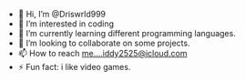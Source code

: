 - 👋 Hi, I’m @Driswrld999
- 👀 I’m interested in coding
- 🌱 I’m currently learning different programming languages.
- 💞️ I’m looking to collaborate on some projects.
- 📫 How to reach me....iddy2525@icloud.com
- ⚡ Fun fact: i like video games.

<!---
Driswrld999/Driswrld999 is a ✨ special ✨ repository because its `README.md` (this file) appears on your GitHub profile.
You can click the Preview link to take a look at your changes.
--->
